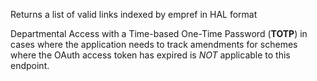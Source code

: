 Returns a list of valid links indexed by empref in HAL format

Departmental Access with a Time-based One-Time Password (**TOTP**) in cases where the application needs to track amendments for schemes where the OAuth access token has expired is *NOT* applicable to this endpoint.